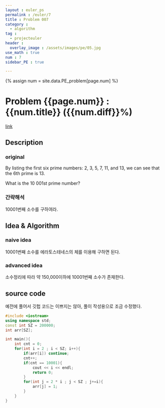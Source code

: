 ```yaml
---
layout : euler_ps
permalink : /euler/7
title : Problem 007
category :
  - algorithm
tag :
  - projecteuler
header :
  overlay_image : /assets/images/pe/05.jpg
use_math : true
num : 7
sidebar_PE : true

---
```


{% assign num = site.data.PE_problem[page.num] %}

<h1> Problem {{page.num}} : {{num.title}} ({{num.diff}}%) </h1>

<a href = "https://projecteuler.net/problem={{page.num}}">link</a>

## Description

### original

By listing the first six prime numbers: 2, 3, 5, 7, 11, and 13, we can see that the 6th prime is 13.

What is the 10 001st prime number?

### 간략해석

10001번째 소수를 구하여라.

## Idea & Algorithm

### naive idea

10001번째 소수를 에라토스테네스의 체를 이용해 구하면 된다.

### advanced idea

소수정리에 따라 약 150,000이하에 10001번째 소수가 존재한다.

## source code

예전에 풀어서 깃헙 코드는 이쁘지는 않아, 풀이 작성용으로 조금 수정했다.

``` cpp
#include <iostream>
using namespace std;
const int SZ = 200000;
int arr[SZ];

int main(){
    int cnt = 0;
    for(int i = 2 ; i < SZ; i++){
        if(arr[i]) continue;
        cnt++;
        if(cnt == 10001){
            cout << i << endl;
            return 0;
        }
        for(int j = 2 * i ; j < SZ ; j+=i){
            arr[j] = 1;
        }
    }
}
```
